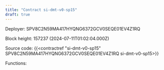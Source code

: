 ```yaml
---
title: "Contract si-dmt-v0-sp15"
draft: true
---
```

Deployer: SPV8C2N59MA417HYQNG6372GCV0SEQE01EV4Z1RQ


 



Block height: 157237 (2024-07-11T01:02:04.000Z)

Source code: {{<contractref "si-dmt-v0-sp15" SPV8C2N59MA417HYQNG6372GCV0SEQE01EV4Z1RQ si-dmt-v0-sp15>}}

Functions:


